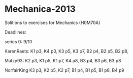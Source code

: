 Mechanica-2013
==============

Solitions to exercises for Mechanics (H0M70A)

Deadlines:

series 0: 9/10


KarenRaets:
K1 p3, K4 p3, K3 p5, K3 p7, B2 p4, B2 p5, B2 p8,

Matzy93:
K2 p3, K1 p5, K1 p7, K4 p8, B3 p4, B3 p6, B3 p8

NorfairKing
K3 p3, K2 p5, K2 p7, B1 p4, B1 p5, B1 p8, B4 p9
